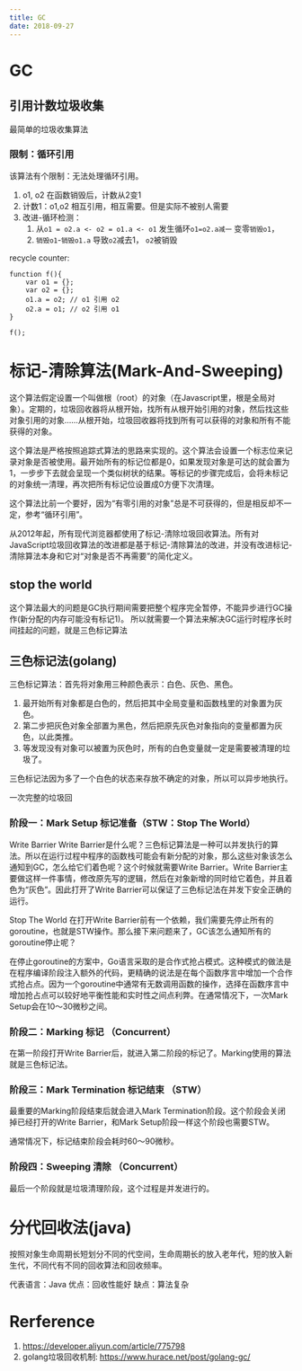 ```yaml
---
title: GC
date: 2018-09-27
---
```

# GC
## 引用计数垃圾收集
最简单的垃圾收集算法
### 限制：循环引用
该算法有个限制：无法处理循环引用。
1. o1, o2 在函数销毁后，计数从2变1
2. 计数1：o1,o2 相互引用，相互需要。但是实际不被别人需要
3. 改进-循环检测：
    1. 从`o1 = o2.a <- o2 = o1.a <- o1` 发生循环`o1=o2.a减一` 变零`销毁o1`，
    2. `销毁o1`-`销毁o1.a` 导致`o2`减去1， `o2`被销毁

recycle counter:

    function f(){
        var o1 = {};
        var o2 = {};
        o1.a = o2; // o1 引用 o2
        o2.a = o1; // o2 引用 o1
    }

    f();

# 标记-清除算法(Mark-And-Sweeping)
这个算法假定设置一个叫做根（root）的对象（在Javascript里，根是全局对象）。定期的，垃圾回收器将从根开始，找所有从根开始引用的对象，然后找这些对象引用的对象……从根开始，垃圾回收器将找到所有可以获得的对象和所有不能获得的对象。

这个算法是严格按照追踪式算法的思路来实现的。这个算法会设置一个标志位来记录对象是否被使用。最开始所有的标记位都是0，如果发现对象是可达的就会置为1，一步步下去就会呈现一个类似树状的结果。等标记的步骤完成后，会将未标记的对象统一清理，再次把所有标记位设置成0方便下次清理。

这个算法比前一个要好，因为“有零引用的对象”总是不可获得的，但是相反却不一定，参考“循环引用”。

从2012年起，所有现代浏览器都使用了标记-清除垃圾回收算法。所有对JavaScript垃圾回收算法的改进都是基于标记-清除算法的改进，并没有改进标记-清除算法本身和它对“对象是否不再需要”的简化定义。
## stop the world
这个算法最大的问题是GC执行期间需要把整个程序完全暂停，不能异步进行GC操作(新分配的内存可能没有标记1)。
所以就需要一个算法来解决GC运行时程序长时间挂起的问题，就是三色标记算法

## 三色标记法(golang)
三色标记算法：首先将对象用三种颜色表示：白色、灰色、黑色。
1. 最开始所有对象都是白色的，然后把其中全局变量和函数栈里的对象置为灰色。
2. 第二步把灰色对象全部置为黑色，然后把原先灰色对象指向的变量都置为灰色，以此类推。
3. 等发现没有对象可以被置为灰色时，所有的白色变量就一定是需要被清理的垃圾了。

三色标记法因为多了一个白色的状态来存放不确定的对象，所以可以异步地执行。

一次完整的垃圾回
### 阶段一：Mark Setup 标记准备（STW：Stop The World）
Write Barrier
Write Barrier是什么呢？三色标记算法是一种可以并发执行的算法。所以在运行过程中程序的函数栈可能会有新分配的对象，那么这些对象该怎么通知到GC，怎么给它们着色呢？这个时候就需要Write Barrier。Write Barrier主要做这样一件事情，修改原先写的逻辑，然后在对象新增的同时给它着色，并且着色为“灰色”。因此打开了Write Barrier可以保证了三色标记法在并发下安全正确的运行。

Stop The World
在打开Write Barrier前有一个依赖，我们需要先停止所有的goroutine，也就是STW操作。那么接下来问题来了，GC该怎么通知所有的goroutine停止呢？

在停止goroutine的方案中，Go语言采取的是合作式抢占模式。这种模式的做法是在程序编译阶段注入额外的代码，更精确的说法是在每个函数序言中增加一个合作式抢占点。因为一个goroutine中通常有无数调用函数的操作，选择在函数序言中增加抢占点可以较好地平衡性能和实时性之间点利弊。在通常情况下，一次Mark Setup会在10～30微秒之间。

### 阶段二：Marking 标记 （Concurrent）
在第一阶段打开Write Barrier后，就进入第二阶段的标记了。Marking使用的算法就是三色标记法。

### 阶段三：Mark Termination 标记结束 （STW）
最重要的Marking阶段结束后就会进入Mark Termination阶段。这个阶段会关闭掉已经打开的Write Barrier，和Mark Setup阶段一样这个阶段也需要STW。

通常情况下，标记结束阶段会耗时60～90微秒。

### 阶段四：Sweeping 清除 （Concurrent）
最后一个阶段就是垃圾清理阶段，这个过程是并发进行的。

# 分代回收法(java)
按照对象生命周期长短划分不同的代空间，生命周期长的放入老年代，短的放入新生代，不同代有不同的回收算法和回收频率。

代表语言：Java
优点：回收性能好
缺点：算法复杂

# Rerference
1. https://developer.aliyun.com/article/775798
1. golang垃圾回收机制: https://www.hurace.net/post/golang-gc/
